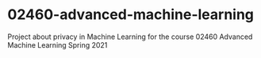 # 02460-advanced-machine-learning
Project about privacy in Machine Learning for the course 02460 Advanced Machine Learning Spring 2021
